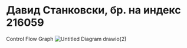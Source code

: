 # Давид Станковски, бр. на индекс 216059
Control Flow Graph
![Untitled Diagram drawio(2)](https://github.com/itsDavid8/SI_2023_lab2_216059/assets/127624161/28d40e2d-54c9-4d4e-a801-4a18b1644611)
